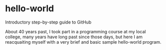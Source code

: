# hello-world
Introductory step-by-step guide to GitHub

About 40 years past, I took part in a programming course at my local college, many years have long past since those days, but here I am reacquaiting myself with a very brief and basic sample hello-world program.
